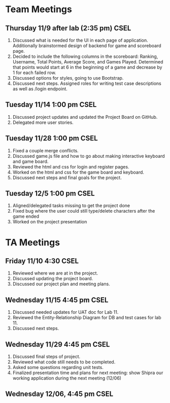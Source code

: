[//]: # "Points to cover:"
[//]: # "1. Decisions made"
[//]: # "2. Alternative actions/options discussed"
[//]: # "3. Follow-up items, including agreed-on roles and responsibilities"

# Team Meetings

## Thursday 11/9 after lab (2:35 pm) CSEL

1. Discussed what is needed for the UI in each page of application. Additionally brainstormed design of backend for game and scoreboard page.
2. Decided to include the following columns in the scoreboard: Ranking, Username, Total Points, Average Score, and Games Played. Determined that points would start at 6 in the beginning of a game and decrease by 1 for each failed row.
3. Discussed options for styles, going to use Bootstrap.
4. Discussed next steps. Assigned roles for writing test case descriptions as well as /login endpoint.

## Tuesday 11/14 1:00 pm CSEL

1. Discussed project updates and updated the Project Board on GitHub.
2. Delegated more user stories. 

## Tuesday 11/28 1:00 pm CSEL

1. Fixed a couple merge conflicts.
2. Discussed game.js file and how to go about making interactive keyboard and game board.
3. Reviewed the html and css for login and register pages.
4. Worked on the html and css for the game board and keyboard.
5. Discussed next steps and final goals for the project.

## Tuesday 12/5 1:00 pm CSEL
1. Aligned/delegated tasks missing to get the project done
2. Fixed bug where the user could still type/delete characters after the game ended
3. Worked on the project presentation

# TA Meetings

## Friday 11/10 4:30 CSEL

1. Reviewed where we are at in the project.
2. Discussed updating the project board.
3. Discussed our project plan and meeting plans.

## Wednesday 11/15 4:45 pm CSEL

1. Discussed needed updates for UAT doc for Lab 11.
2. Reviewed the Entity-Relationship Diagram for DB and test cases for lab 11.
3. Discussed next steps.

## Wednesday 11/29 4:45 pm CSEL

1. Discussed final steps of project.
2. Reviewed what code still needs to be completed.
3. Asked some questions regarding unit tests.
4. Finalized presentation time and plans for next meeting: show Shipra our working application during the next meeting (12/06)

## Wednesday 12/06, 4:45 pm CSEL
